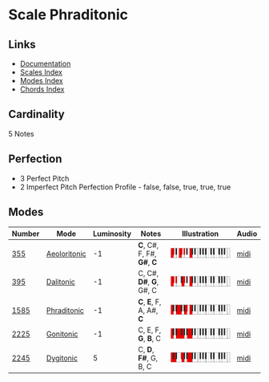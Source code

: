 # Scale Phraditonic

## Links

- [Documentation](README.md)
- [Scales Index](Scales.md)
- [Modes Index](Modes.md)
- [Chords Index](Chords.md)

## Cardinality

5 Notes

## Perfection

- 3 Perfect Pitch
- 2 Imperfect Pitch
Perfection Profile - false, false, true, true, true

## Modes

| Number | Mode | Luminosity | Notes | Illustration | Audio |
|--------|------|------------|-------|--------------|-------|
| [355](https://ianring.com/musictheory/scales/355) | [Aeoloritonic](ModeAeoloritonic.md) | -1 | **C**, C#, F, F#, **G#**, **C** | ![CNaturalAeoloritonic](ModeCNaturalAeoloritonic.png) | [midi](https://github.com/edipermadi/music/blob/main/docs/ModeCNaturalAeoloritonic.mid?raw=true) | 
| [395](https://ianring.com/musictheory/scales/395) | [Dalitonic](ModeDalitonic.md) | -1 | C, C#, **D#**, **G**, G#, C | ![CNaturalDalitonic](ModeCNaturalDalitonic.png) | [midi](https://github.com/edipermadi/music/blob/main/docs/ModeCNaturalDalitonic.mid?raw=true) | 
| [1585](https://ianring.com/musictheory/scales/1585) | [Phraditonic](ModePhraditonic.md) | -1 | **C**, **E**, F, A, A#, **C** | ![CNaturalPhraditonic](ModeCNaturalPhraditonic.png) | [midi](https://github.com/edipermadi/music/blob/main/docs/ModeCNaturalPhraditonic.mid?raw=true) | 
| [2225](https://ianring.com/musictheory/scales/2225) | [Gonitonic](ModeGonitonic.md) | -1 | C, E, F, **G**, **B**, C | ![CNaturalGonitonic](ModeCNaturalGonitonic.png) | [midi](https://github.com/edipermadi/music/blob/main/docs/ModeCNaturalGonitonic.mid?raw=true) | 
| [2245](https://ianring.com/musictheory/scales/2245) | [Dygitonic](ModeDygitonic.md) | 5 | C, **D**, **F#**, G, B, C | ![CNaturalDygitonic](ModeCNaturalDygitonic.png) | [midi](https://github.com/edipermadi/music/blob/main/docs/ModeCNaturalDygitonic.mid?raw=true) | 
